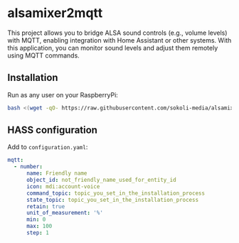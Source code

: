 # alsamixer2mqtt

This project allows you to bridge ALSA sound controls (e.g., volume levels) with MQTT, enabling integration with Home Assistant or other systems. With this application, you can monitor sound levels and adjust them remotely using MQTT commands.

## Installation

Run as any user on your RaspberryPi:

```bash
bash <(wget -qO- https://raw.githubusercontent.com/sokoli-media/alsamixer2mqtt/main/install.sh)
```

## HASS configuration

Add to `configuration.yaml`:

```yaml
mqtt:
  - number:
      name: Friendly name
      object_id: not_friendly_name_used_for_entity_id
      icon: mdi:account-voice
      command_topic: topic_you_set_in_the_installation_process
      state_topic: topic_you_set_in_the_installation_process
      retain: true
      unit_of_measurement: '%'
      min: 0
      max: 100
      step: 1
```
